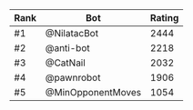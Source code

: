 Rank|Bot|Rating
---|---|---
#1|@NilatacBot|2444
#2|@anti-bot|2218
#3|@CatNail|2032
#4|@pawnrobot|1906
#5|@MinOpponentMoves|1054
